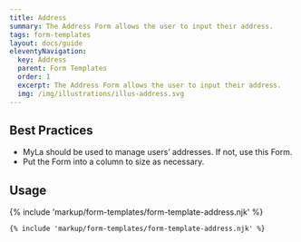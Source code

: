 ```yaml
---
title: Address
summary: The Address Form allows the user to input their address.
tags: form-templates
layout: docs/guide
eleventyNavigation:
  key: Address
  parent: Form Templates
  order: 1
  excerpt: The Address Form allows the user to input their address.
  img: /img/illustrations/illus-address.svg
---
```


## Best Practices

- MyLa should be used to manage users’ addresses. If not, use this Form.
- Put the Form into a column to size as necessary.

## Usage

{% include 'markup/form-templates/form-template-address.njk' %}

``` html
{% include 'markup/form-templates/form-template-address.njk' %}
```
